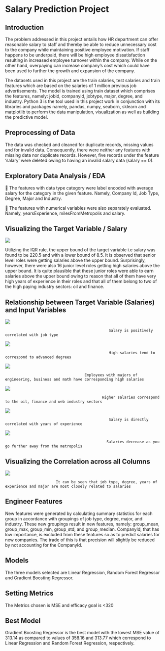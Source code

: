 # **Salary Prediction Project**

## **Introduction**

The problem addressed in this project entails how HR department can offer reasonable salary to staff and thereby be able to reduce unnecessary cost to the company while maintaining positive employee motivation. If staff happens to be underpaid, there will be high employee dissatisfaction resulting in increased employee turnover within the company. While on the other hand, overpaying can increase company’s cost which could have been used to further the growth and expansion of the company. 

The datasets used in this project are the train salaries, test salaries and train features which are based on the salaries of 1 million previous job advertisements. The model is trained using train dataset which comprises the features, namely: jobid, companyid, jobtype, major, degree, and industry. Python 3 is the tool used in this project work in conjunction with its libraries and packages namely, pandas, numpy, seaborn, sklearn and matplotlib to perform the data manipulation, visualization as well as building the predictive model.

## **Preprocessing of Data**

The data was checked and cleaned for duplicate records, missing values and for invalid data. Consequently, there were neither any features with missing data nor duplicate records. However, five records under the feature ‘salary’ were deleted owing to having an invalid salary data (salary == 0).

## **Exploratory Data Analysis / EDA**

	The features with data type category were label encoded with average salary for the category in the given feature. Namely, Company Id, Job Type, Degree, Major and Industry.

	The features with numerical variables were also separately evaluated. Namely, yearsExperience, milesFromMetropolis and salary.


## **Visualizing the Target Variable / Salary**
![](Images/Image%201.png)
 

Utilizing the IQR rule, the upper bound of the target variable i.e salary was found to be 220.5 and with a lower bound of 8.5. It is observed that senior level roles were getting salaries above the upper bound. Surprisingly, however, there were also 16 junior level roles getting high salaries above the upper bound. It is quite plausible that these junior roles were able to earn salaries above the upper bound owing to reason that all of them have very high years of experience in their roles and that all of them belong to two of the high paying industry sectors: oil and finance.

## **Relationship between Target Variable (Salaries) and Input Variables**
 ![](Images/Image%202.png)
 
                                                   Salary is positively correlated with job type
![](Images/Image%203.png)
 
                                                   High salaries tend to correspond to advanced degrees
![](Images/Image%204.png)
 
                                        Employees with majors of engineering, business and math have corresponding high salaries
![](Images/Image%205.png)
 
                                                Higher salaries correspond to the oil, finance and web industry sectors
![](Images/Image%206.png) 

                                                   Salary is directly correlated with years of experience
![](Images/Image%207.png)
 
                                                  Salaries decrease as you go further away from the metropolis


## **Visualizing the Correlation across all Columns**
![](Images/Image%208.png) 

                           It can be seen that job type, degree, years of experience and major are most closely related to salaries 

## **Engineer Features**

New features were generated by calculating summary statistics for each group in accordance with groupings of job type, degree, major, and industry. These new groupings result in new features, namely: group_mean, group_max, group_min, group_std, and group_median. CompanyId, that has low importance, is excluded from these features so as to predict salaries for new companies. The trade of this is that precision will slightly be reduced by not accounting for the CompanyId.

## **Models**

The three models selected are Linear Regression, Random Forest Regressor and Gradient Boosting Regressor.

## **Setting Metrics**

The Metrics chosen is MSE and efficacy goal is <320

## **Best Model**

Gradient Boosting Regressor is the best model with the lowest MSE value of 313.14 as compared to values of 358.16 and 313.77 which correspond to Linear Regression and Random Forest Regression, respectively.

